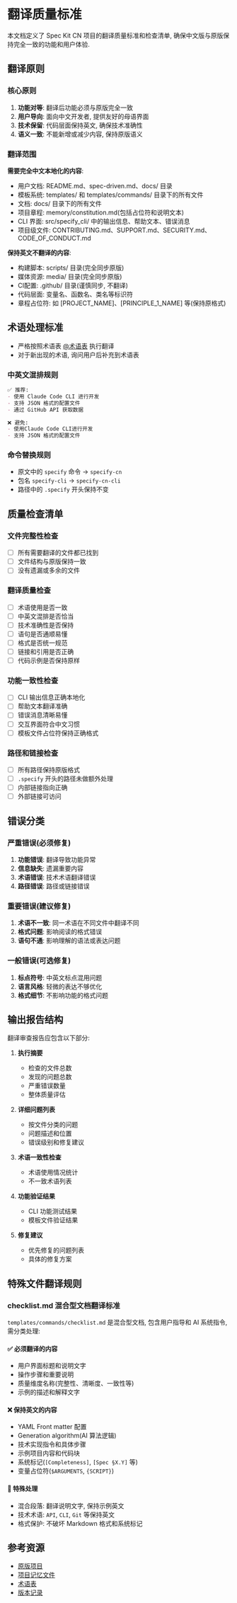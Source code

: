 # 翻译质量标准

本文档定义了 Spec Kit CN 项目的翻译质量标准和检查清单, 确保中文版与原版保持完全一致的功能和用户体验.

## 翻译原则

### 核心原则
1. **功能对等**: 翻译后功能必须与原版完全一致
2. **用户导向**: 面向中文开发者, 提供友好的母语界面
3. **技术保留**: 代码层面保持英文, 确保技术准确性
4. **语义一致**: 不能新增或减少内容, 保持原版语义

### 翻译范围

**需要完全中文本地化的内容**: 
- 用户文档: README.md、spec-driven.md、docs/ 目录
- 模板系统: templates/ 和 templates/commands/ 目录下的所有文件
- 文档: docs/ 目录下的所有文件
- 项目章程: memory/constitution.md(包括占位符和说明文本)
- CLI 界面: src/specify_cli/ 中的输出信息、帮助文本、错误消息
- 项目级文件: CONTRIBUTING.md、SUPPORT.md、SECURITY.md、CODE_OF_CONDUCT.md

**保持英文不翻译的内容**: 
- 构建脚本: scripts/ 目录(完全同步原版)
- 媒体资源: media/ 目录(完全同步原版)
- CI配置: .github/ 目录(谨慎同步, 不翻译)
- 代码层面: 变量名、函数名、类名等标识符
- 章程占位符: 如 [PROJECT_NAME]、[PRINCIPLE_1_NAME] 等(保持原格式)

## 术语处理标准

- 严格按照术语表 [@术语表](TERMINOLOGY.md) 执行翻译
- 对于新出现的术语, 询问用户后补充到术语表

### 中英文混排规则
```markdown
✅ 推荐: 
- 使用 Claude Code CLI 进行开发
- 支持 JSON 格式的配置文件
- 通过 GitHub API 获取数据

❌ 避免: 
- 使用Claude Code CLI进行开发
- 支持 JSON 格式的配置文件
```

### 命令替换规则
- 原文中的 `specify` 命令 → `specify-cn`
- 包名 `specify-cli` → `specify-cn-cli`
- 路径中的 `.specify` 开头保持不变

## 质量检查清单

### 文件完整性检查
- [ ] 所有需要翻译的文件都已找到
- [ ] 文件结构与原版保持一致
- [ ] 没有遗漏或多余的文件

### 翻译质量检查
- [ ] 术语使用是否一致
- [ ] 中英文混排是否恰当
- [ ] 技术准确性是否保持
- [ ] 语句是否通顺易懂
- [ ] 格式是否统一规范
- [ ] 链接和引用是否正确
- [ ] 代码示例是否保持原样

### 功能一致性检查
- [ ] CLI 输出信息正确本地化
- [ ] 帮助文本翻译准确
- [ ] 错误消息清晰易懂
- [ ] 交互界面符合中文习惯
- [ ] 模板文件占位符保持正确格式

### 路径和链接检查
- [ ] 所有路径保持原版格式
- [ ] `.specify` 开头的路径未做额外处理
- [ ] 内部链接指向正确
- [ ] 外部链接可访问

## 错误分类

### 严重错误(必须修复)
1. **功能错误**: 翻译导致功能异常
2. **信息缺失**: 遗漏重要内容
3. **术语错误**: 技术术语翻译错误
4. **路径错误**: 路径或链接错误

### 重要错误(建议修复)
1. **术语不一致**: 同一术语在不同文件中翻译不同
2. **格式问题**: 影响阅读的格式错误
3. **语句不通**: 影响理解的语法或表达问题

### 一般错误(可选修复)
1. **标点符号**: 中英文标点混用问题
2. **语言风格**: 轻微的表达不够优化
3. **格式细节**: 不影响功能的格式问题

## 输出报告结构

翻译审查报告应包含以下部分: 

1. **执行摘要**
   - 检查的文件总数
   - 发现的问题总数
   - 严重错误数量
   - 整体质量评估

2. **详细问题列表**
   - 按文件分类的问题
   - 问题描述和位置
   - 错误级别和修复建议

3. **术语一致性检查**
   - 术语使用情况统计
   - 不一致术语列表

4. **功能验证结果**
   - CLI 功能测试结果
   - 模板文件验证结果

5. **修复建议**
   - 优先修复的问题列表
   - 具体的修复方案

## 特殊文件翻译规则

### checklist.md 混合型文档翻译标准

`templates/commands/checklist.md` 是混合型文档, 包含用户指导和 AI 系统指令, 需分类处理: 

#### ✅ 必须翻译的内容
- 用户界面标题和说明文字
- 操作步骤和重要说明
- 质量维度名称(完整性、清晰度、一致性等)
- 示例的描述和解释文字

#### ❌ 保持英文的内容
- YAML Front matter 配置
- Generation algorithm(AI 算法逻辑)
- 技术实现指令和具体步骤
- 示例项目内容和代码块
- 系统标记(`[Completeness]`, `[Spec §X.Y]` 等)
- 变量占位符(`$ARGUMENTS`, `{SCRIPT}`)

#### 🔧 特殊处理
- 混合段落: 翻译说明文字, 保持示例英文
- 技术术语: `API`, `CLI`, `Git` 等保持英文
- 格式保护: 不破坏 Markdown 格式和系统标记

## 参考资源

- [原版项目](https://github.com/github/spec-kit)
- [项目记忆文件](CLAUDE.md)
- [术语表](TERMINOLOGY.md)
- [版本记录](CHANGELOG.md)
